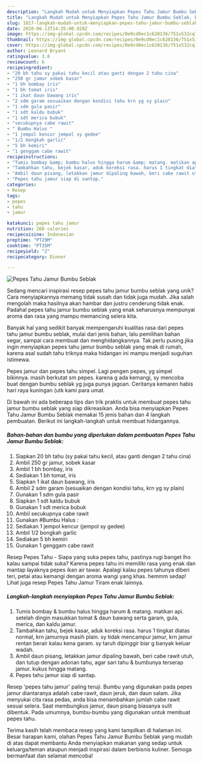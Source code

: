 ```yaml
---
description: "Langkah Mudah untuk Menyiapkan Pepes Tahu Jamur Bumbu Seblak, Enak"
title: "Langkah Mudah untuk Menyiapkan Pepes Tahu Jamur Bumbu Seblak, Enak"
slug: 1817-langkah-mudah-untuk-menyiapkan-pepes-tahu-jamur-bumbu-seblak-enak
date: 2020-06-13T14:35:00.928Z
image: https://img-global.cpcdn.com/recipes/0e9cd0ec1c620136/751x532cq70/pepes-tahu-jamur-bumbu-seblak-foto-resep-utama.jpg
thumbnail: https://img-global.cpcdn.com/recipes/0e9cd0ec1c620136/751x532cq70/pepes-tahu-jamur-bumbu-seblak-foto-resep-utama.jpg
cover: https://img-global.cpcdn.com/recipes/0e9cd0ec1c620136/751x532cq70/pepes-tahu-jamur-bumbu-seblak-foto-resep-utama.jpg
author: Leonard Bryant
ratingvalue: 3.8
reviewcount: 6
recipeingredient:
- "20 bh tahu sy pakai tahu kecil atau ganti dengan 2 tahu cina"
- "250 gr jamur sobek kasar"
- "1 bh bombay iris"
- "1 bh tomat iris"
- "1 ikat daun bawang iris"
- "2 sdm garam sesuaikan dengan kondisi tahu krn yg sy plain"
- "1 sdm gula pasir"
- "1 sdt kaldu bubuk"
- "1 sdt merica bubuk"
- "secukupnya cabe rawit"
- " Bumbu Halus "
- "1 jempol kencur jempol sy gedee"
- "1/2 bongkah garlic"
- "5 bh kemiri"
- "1 genggam cabe rawit"
recipeinstructions:
- "Tumis bombay &amp; bumbu halus hingga harum &amp; matang. matikan api. setelah dingin masukkan tomat &amp; daun bawang serta garam, gula, merica, dan kaldu jamur."
- "Tambahkan tahu, bejek kasar, aduk koreksi rasa. harus 1 tingkat diatas normal, krn jamurnya masih plain. sy tidak mencampur jamur, krn jamur rentan berair kalau kena garam. sy taruh dipinggir biar g banyak keluar wadah."
- "Ambil daun pisang, letakkan jamur dipaling bawah, beri cabe rawit utuh, dan tutup dengan adonan tahu, agar sari tahu &amp; bumbunya terserap jamur. kukus hingga matang."
- "Pepes tahu jamur siap di santap."
categories:
- Resep
tags:
- pepes
- tahu
- jamur

katakunci: pepes tahu jamur 
nutrition: 268 calories
recipecuisine: Indonesian
preptime: "PT29M"
cooktime: "PT35M"
recipeyield: "2"
recipecategory: Dinner

---
```



![Pepes Tahu Jamur Bumbu Seblak](https://img-global.cpcdn.com/recipes/0e9cd0ec1c620136/751x532cq70/pepes-tahu-jamur-bumbu-seblak-foto-resep-utama.jpg)

Sedang mencari inspirasi resep pepes tahu jamur bumbu seblak yang unik? Cara menyiapkannya memang tidak susah dan tidak juga mudah. Jika salah mengolah maka hasilnya akan hambar dan justru cenderung tidak enak. Padahal pepes tahu jamur bumbu seblak yang enak seharusnya mempunyai aroma dan rasa yang mampu memancing selera kita.

Banyak hal yang sedikit banyak mempengaruhi kualitas rasa dari pepes tahu jamur bumbu seblak, mulai dari jenis bahan, lalu pemilihan bahan segar, sampai cara membuat dan menghidangkannya. Tak perlu pusing jika ingin menyiapkan pepes tahu jamur bumbu seblak yang enak di rumah, karena asal sudah tahu triknya maka hidangan ini mampu menjadi suguhan istimewa.

Pepes jamur dan pepes tahu simpel. Lagi pengen pepes, yg simpel bikinnya. masih berkutat sm pepes. karena g ada kemangi, sy mencoba buat dengan bumbu seblak yg juga punya jagoan. Ceritanya kemaren habis hari raya kuningan (utk kami para umat.


Di bawah ini ada beberapa tips dan trik praktis untuk membuat pepes tahu jamur bumbu seblak yang siap dikreasikan. Anda bisa menyiapkan Pepes Tahu Jamur Bumbu Seblak memakai 15 jenis bahan dan 4 langkah pembuatan. Berikut ini langkah-langkah untuk membuat hidangannya.

<!--inarticleads1-->

##### Bahan-bahan dan bumbu yang diperlukan dalam pembuatan Pepes Tahu Jamur Bumbu Seblak:

1. Siapkan 20 bh tahu (sy pakai tahu kecil, atau ganti dengan 2 tahu cina)
1. Ambil 250 gr jamur, sobek kasar
1. Ambil 1 bh bombay, iris
1. Sediakan 1 bh tomat, iris
1. Siapkan 1 ikat daun bawang, iris
1. Ambil 2 sdm garam (sesuaikan dengan kondisi tahu, krn yg sy plain)
1. Gunakan 1 sdm gula pasir
1. Siapkan 1 sdt kaldu bubuk
1. Gunakan 1 sdt merica bubuk
1. Ambil secukupnya cabe rawit
1. Gunakan  #Bumbu Halus :
1. Sediakan 1 jempol kencur (jempol sy gedee)
1. Ambil 1/2 bongkah garlic
1. Sediakan 5 bh kemiri
1. Gunakan 1 genggam cabe rawit


Resep Pepes Tahu - Siapa yang suka pepes tahu, pastinya rugi banget lho kalau sampai tidak suka? Karena pepes tahu ini memiliki rasa yang enak dan mantap layaknya pepes ikan air tawar. Apalagi kalau pepes tahunya diberi teri, petai atau kemangi dengan aroma wangi yang khas. hemmm sedap! Lihat juga resep Pepes Tahu Jamur Tiram enak lainnya. 

<!--inarticleads2-->

##### Langkah-langkah menyiapkan Pepes Tahu Jamur Bumbu Seblak:

1. Tumis bombay &amp; bumbu halus hingga harum &amp; matang. matikan api. setelah dingin masukkan tomat &amp; daun bawang serta garam, gula, merica, dan kaldu jamur.
1. Tambahkan tahu, bejek kasar, aduk koreksi rasa. harus 1 tingkat diatas normal, krn jamurnya masih plain. sy tidak mencampur jamur, krn jamur rentan berair kalau kena garam. sy taruh dipinggir biar g banyak keluar wadah.
1. Ambil daun pisang, letakkan jamur dipaling bawah, beri cabe rawit utuh, dan tutup dengan adonan tahu, agar sari tahu &amp; bumbunya terserap jamur. kukus hingga matang.
1. Pepes tahu jamur siap di santap.


Resep &#39;pepes tahu jamur&#39; paling teruji. Bumbu yang digunakan pada pepes jamur diantaranya adalah cabe rawit, daun jeruk, dan daun salam. Jika menyukai cita rasa pedas, anda bisa menambahkan jumlah cabe rawit sesuai selera. Saat membungkus jamur, daun pisang biasanya sulit dibentuk. Pada umumnya, bumbu-bumbu yang digunakan untuk membuat pepes tahu. 

Terima kasih telah membaca resep yang kami tampilkan di halaman ini. Besar harapan kami, olahan Pepes Tahu Jamur Bumbu Seblak yang mudah di atas dapat membantu Anda menyiapkan makanan yang sedap untuk keluarga/teman ataupun menjadi inspirasi dalam berbisnis kuliner. Semoga bermanfaat dan selamat mencoba!
